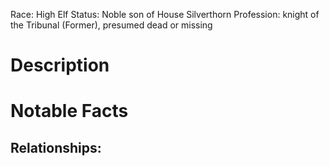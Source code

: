Race: High Elf
Status: Noble son of House Silverthorn
Profession: knight of the Tribunal (Former), presumed dead or missing
# Description


# Notable Facts


## Relationships:

